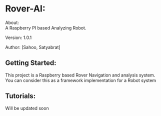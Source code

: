 # Rover-AI:
About:  
A Raspberry PI based Analyzing Robot.  

Version: 1.0.1  

Author: [Sahoo, Satyabrat]


## Getting Started:
This project is a Raspberry based Rover Navigation and analysis system.  
You can consider this as a framework implementation for a Robot system  

## Tutorials:
Will be updated soon
